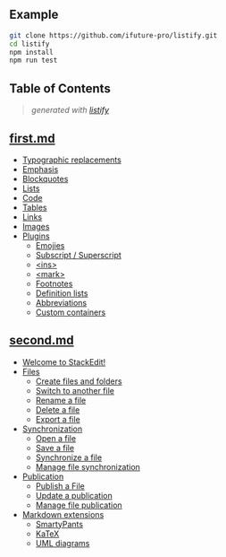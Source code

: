 Example
---------------


```bash
git clone https://github.com/ifuture-pro/listify.git
cd listify
npm install
npm run test
```

<!-- start listify -->

Table of Contents
-----------
  > *generated with [listify](https://github.com/ifuture-pro/listify)*

[first.md](first.md#firstmd)
-------
   - [Typographic replacements](first.md#typographic-replacements)
   - [Emphasis](first.md#emphasis)
   - [Blockquotes](first.md#blockquotes)
   - [Lists](first.md#lists)
   - [Code](first.md#code)
   - [Tables](first.md#tables)
   - [Links](first.md#links)
   - [Images](first.md#images)
   - [Plugins](first.md#plugins)
     - [Emojies](first.md#emojies)
     - [Subscript / Superscript](first.md#subscript--superscript)
     - [\<ins>](first.md#%5Cins)
     - [\<mark>](first.md#%5Cmark)
     - [Footnotes](first.md#footnotes)
     - [Definition lists](first.md#definition-lists)
     - [Abbreviations](first.md#abbreviations)
     - [Custom containers](first.md#custom-containers)

[second.md](second.md#secondmd)
-------
 - [Welcome to StackEdit!](second.md#welcome-to-stackedit)
 - [Files](second.md#files)
   - [Create files and folders](second.md#create-files-and-folders)
   - [Switch to another file](second.md#switch-to-another-file)
   - [Rename a file](second.md#rename-a-file)
   - [Delete a file](second.md#delete-a-file)
   - [Export a file](second.md#export-a-file)
 - [Synchronization](second.md#synchronization)
   - [Open a file](second.md#open-a-file)
   - [Save a file](second.md#save-a-file)
   - [Synchronize a file](second.md#synchronize-a-file)
   - [Manage file synchronization](second.md#manage-file-synchronization)
 - [Publication](second.md#publication)
   - [Publish a File](second.md#publish-a-file)
   - [Update a publication](second.md#update-a-publication)
   - [Manage file publication](second.md#manage-file-publication)
 - [Markdown extensions](second.md#markdown-extensions)
   - [SmartyPants](second.md#smartypants)
   - [KaTeX](second.md#katex)
   - [UML diagrams](second.md#uml-diagrams)
<!-- end listify -->


